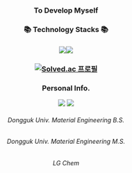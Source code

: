 ### <div align="center">To Develop Myself</div>
### <div align="center">📚  Technology Stacks  📚</div>
### <div align="center"><img src="https://img.shields.io/badge/Python-3776AB?style=flat-square&logo=Python&logoColor=white"/></a><img src="https://img.shields.io/badge/cpp-3776AB?style=flat-square&logo=cpp&logoColor=white"/></a></div>


### <div align="center">[![Solved.ac 프로필](http://mazassumnida.wtf/api/v2/generate_badge?boj=heylosa)](https://solved.ac/heylosa)</div>

### <div align="center">Personal Info.</div>
<div align="center"><a href="https://instagram.com/heylosa_" target="_blank"><img src="https://img.shields.io/badge/Instagram-E4405F?style=flat-square&logo=Instagram&logoColor=white"/></a> <a href="https://blog.naver.com/heylosa_" target="_blank"><img src="https://img.shields.io/badge/Blog-00B336?style=flat-square&logo=Blogger&logoColor=white"/></a>


<h6 align="center">Dongguk Univ. Material Engineering B.S.</h6>
<h6 align="center">Dongguk Univ. Material Engineering M.S.</h6>
<h6 align="center">LG Chem</h6>
